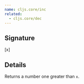 ```yaml
---
name: cljs.core/inc
related:
  - cljs.core/dec
---
```


## Signature
[x]


## Details

Returns a number one greater than `x`.
